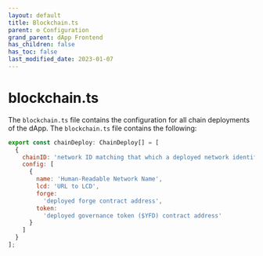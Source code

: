```yaml
---
layout: default
title: Blockchain.ts
parent: ⚙️ Configuration
grand_parent: dApp Frontend
has_children: false
has_toc: false
last_modified_date: 2023-01-07
---
```


# blockchain.ts

The `blockchain.ts` file contains the configuration for all chain deployments of the dApp. The `blockchain.ts` file contains the following:

```js
export const chainDeploy: ChainDeploy[] = [
  {
    chainID: 'network ID matching that which a deployed network identifies by',
    config: [
      {
        name: 'Human-Readable Network Name',
        lcd: 'URL to LCD',
        forge:
          'deployed forge contract address',
        token:
          'deployed governance token ($YFD) contract address'
      }
    ]
  }
];
```
